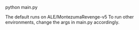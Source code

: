 python main.py

The default runs on ALE/MontezumaRevenge-v5
To run other environments, change the args in main.py accordingly.
